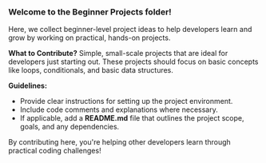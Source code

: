 ### Welcome to the Beginner Projects folder!
Here, we collect beginner-level project ideas to help developers learn and grow by working on practical, hands-on projects.

**What to Contribute?**
Simple, small-scale projects that are ideal for developers just starting out.  These projects should focus on basic concepts like loops, conditionals, and basic data structures.

**Guidelines:**
- Provide clear instructions for setting up the project environment.
- Include code comments and explanations where necessary.
- If applicable, add a **README.md** file that outlines the project scope, goals, and any dependencies.

By contributing here, you're helping other developers learn through practical coding challenges!
